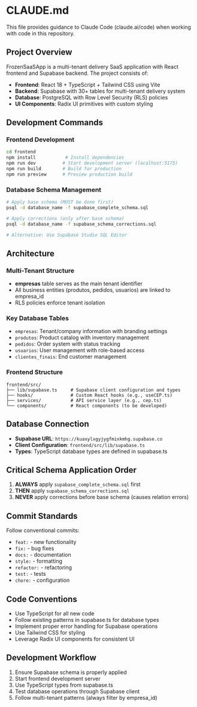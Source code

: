 # CLAUDE.md

This file provides guidance to Claude Code (claude.ai/code) when working with code in this repository.

## Project Overview

FrozenSaaSApp is a multi-tenant delivery SaaS application with React frontend and Supabase backend. The project consists of:

- **Frontend**: React 18 + TypeScript + Tailwind CSS using Vite
- **Backend**: Supabase with 30+ tables for multi-tenant delivery system
- **Database**: PostgreSQL with Row Level Security (RLS) policies
- **UI Components**: Radix UI primitives with custom styling

## Development Commands

### Frontend Development
```bash
cd frontend
npm install           # Install dependencies
npm run dev          # Start development server (localhost:5173)
npm run build        # Build for production
npm run preview      # Preview production build
```

### Database Schema Management
```bash
# Apply base schema (MUST be done first)
psql -d database_name -f supabase_complete_schema.sql

# Apply corrections (only after base schema)
psql -d database_name -f supabase_schema_corrections.sql

# Alternative: Use Supabase Studio SQL Editor
```

## Architecture

### Multi-Tenant Structure
- **empresas** table serves as the main tenant identifier
- All business entities (produtos, pedidos, usuarios) are linked to empresa_id
- RLS policies enforce tenant isolation

### Key Database Tables
- `empresas`: Tenant/company information with branding settings
- `produtos`: Product catalog with inventory management
- `pedidos`: Order system with status tracking
- `usuarios`: User management with role-based access
- `clientes_finais`: End customer management

### Frontend Structure
```
frontend/src/
├── lib/supabase.ts     # Supabase client configuration and types
├── hooks/              # Custom React hooks (e.g., useCEP.ts)
├── services/           # API service layer (e.g., cep.ts)
└── components/         # React components (to be developed)
```

## Database Connection

- **Supabase URL**: `https://kuaxylxgyjygfmixkmhg.supabase.co`
- **Client Configuration**: `frontend/src/lib/supabase.ts`
- **Types**: TypeScript database types are defined in supabase.ts

## Critical Schema Application Order

1. **ALWAYS** apply `supabase_complete_schema.sql` first
2. **THEN** apply `supabase_schema_corrections.sql`
3. **NEVER** apply corrections before base schema (causes relation errors)

## Commit Standards

Follow conventional commits:
- `feat:` - new functionality
- `fix:` - bug fixes
- `docs:` - documentation
- `style:` - formatting
- `refactor:` - refactoring
- `test:` - tests
- `chore:` - configuration

## Code Conventions

- Use TypeScript for all new code
- Follow existing patterns in supabase.ts for database types
- Implement proper error handling for Supabase operations
- Use Tailwind CSS for styling
- Leverage Radix UI components for consistent UI

## Development Workflow

1. Ensure Supabase schema is properly applied
2. Start frontend development server
3. Use TypeScript types from supabase.ts
4. Test database operations through Supabase client
5. Follow multi-tenant patterns (always filter by empresa_id)